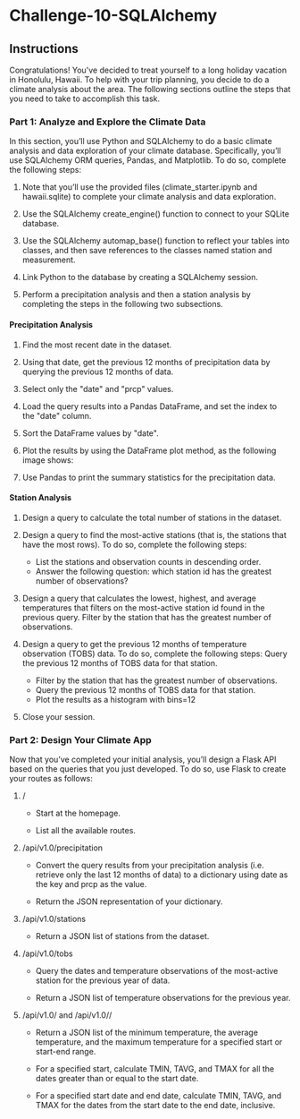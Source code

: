 # Challenge-10-SQLAlchemy

## Instructions
Congratulations! You've decided to treat yourself to a long holiday vacation in Honolulu, Hawaii. To help with your trip planning, you decide to do a climate analysis about the area. The following sections outline the steps that you need to take to accomplish this task.

### Part 1: Analyze and Explore the Climate Data
In this section, you’ll use Python and SQLAlchemy to do a basic climate analysis and data exploration of your climate database. Specifically, you’ll use SQLAlchemy ORM queries, Pandas, and Matplotlib. To do so, complete the following steps:

1. Note that you’ll use the provided files (climate_starter.ipynb and hawaii.sqlite) to complete your climate analysis and data exploration.

2. Use the SQLAlchemy create_engine() function to connect to your SQLite database.

3. Use the SQLAlchemy automap_base() function to reflect your tables into classes, and then save references to the classes named station and measurement.

4. Link Python to the database by creating a SQLAlchemy session.

5. Perform a precipitation analysis and then a station analysis by completing the steps in the following two subsections.

#### Precipitation Analysis
1. Find the most recent date in the dataset.

2. Using that date, get the previous 12 months of precipitation data by querying the previous 12 months of data.

3. Select only the "date" and "prcp" values.

4. Load the query results into a Pandas DataFrame, and set the index to the "date" column.

5. Sort the DataFrame values by "date".

6. Plot the results by using the DataFrame plot method, as the following image shows:

7. Use Pandas to print the summary statistics for the precipitation data.

#### Station Analysis
1. Design a query to calculate the total number of stations in the dataset.

2. Design a query to find the most-active stations (that is, the stations that have the most rows). To do so, complete the following steps:
   - List the stations and observation counts in descending order.
   - Answer the following question: which station id has the greatest number of observations?

3. Design a query that calculates the lowest, highest, and average temperatures that filters on the most-active station id found in the previous query.
Filter by the station that has the greatest number of observations.

4. Design a query to get the previous 12 months of temperature observation (TOBS) data. To do so, complete the following steps:
Query the previous 12 months of TOBS data for that station.

   - Filter by the station that has the greatest number of observations.
   - Query the previous 12 months of TOBS data for that station.
   - Plot the results as a histogram with bins=12 

5. Close your session.

### Part 2: Design Your Climate App

Now that you’ve completed your initial analysis, you’ll design a Flask API based on the queries that you just developed. To do so, use Flask to create your routes as follows:

1. /

   - Start at the homepage.

   - List all the available routes.

2. /api/v1.0/precipitation

   - Convert the query results from your precipitation analysis (i.e. retrieve only the last 12 months of data) to a dictionary using date as the key and prcp as the value.

   - Return the JSON representation of your dictionary.

3. /api/v1.0/stations

   - Return a JSON list of stations from the dataset.

4. /api/v1.0/tobs

   - Query the dates and temperature observations of the most-active station for the previous year of data.

   - Return a JSON list of temperature observations for the previous year.

5. /api/v1.0/<start> and /api/v1.0/<start>/<end>

   - Return a JSON list of the minimum temperature, the average temperature, and the maximum temperature for a specified start or start-end range.

   - For a specified start, calculate TMIN, TAVG, and TMAX for all the dates greater than or equal to the start date.

   - For a specified start date and end date, calculate TMIN, TAVG, and TMAX for the dates from the start date to the end date, inclusive.
